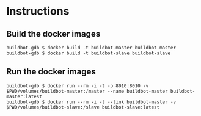 # Instructions
## Build the docker images
```
buildbot-gdb $ docker build -t buildbot-master buildbot-master
buildbot-gdb $ docker build -t buildbot-slave buildbot-slave
```

## Run the docker images
```
buildbot-gdb $ docker run --rm -i -t -p 8010:8010 -v $PWD/volumes/buildbot-master:/master --name buildbot-master buildbot-master:latest
buildbot-gdb $ docker run --rm -i -t --link buildbot-master -v $PWD/volumes/buildbot-slave:/slave buildbot-slave:latest
